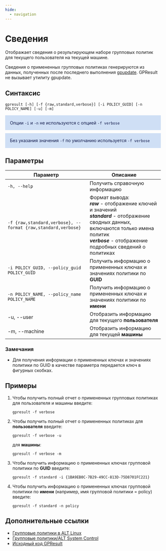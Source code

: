 ```yaml
---
hide:
  - navigation
---
```


# Сведения
Отображает сведения о результирующем наборе групповых политик для текущего пользователя на текущей машине.

Сведения о примененных групповых политиках генерируются из данных, полученных после последнего выполнения [gpupdate](https://github.com/altlinux/gpupdate). GPResult не вызывает утилиту gpupdate.

## Синтаксис

```
gpresult [-h] [-f {raw,standard,verbose}] [-i POLICY_GUID] [-n POLICY_NAME] [-u] [-m]
```

<div class="warning" style='padding:0.1em; background-color:#CFDFF5; color:#0F174A'>
<span>
<p style='margin-left:1em; margin-top:1em'>
Опции <code>-i</code> и <code>-n</code> не используются с опцией <code>-f verbose</code>
</p></span>
</div>

<div class="warning" style='padding:0.1em; background-color:#CFDFF5; color:#0F174A; margin-top: 10px'>
<span>
<p style='margin-left:1em; margin-top:1em'>
Без указания значения <code>-f</code> по умолчанию используется <code>-f verbose</code>
</p></span>
</div>

## Параметры

| Параметр                                                   | Описание                                                                                                                                                                                                     |
| ---------------------------------------------------------- | ------------------------------------------------------------------------------------------------------------------------------------------------------------------------------------------------------------ |
| `-h, --help`                                                 | Получить справочную информацию                                                                                                                                                                             |
| `-f {raw,standard,verbose}, --format {raw,standard,verbose}` | Формат вывода:<br> ***raw*** - отображение ключей и значений<br> ***standard*** - отображение сводных данных, включаются только имена политик<br> ***verbose*** - отображение подробных сведений о политиках |
| `-i POLICY_GUID, --policy_guid POLICY_GUID`                  | Получить информацию о примененных ключах и значениях политики по **GUID**                                                                                                                                    |
| `-n POLICY_NAME, --policy_name POLICY_NAME`                  | Получить информацию о примененных ключах и значениях политики по **имени**                                                                                                                                   |
|-u, --user| Отобразить информацию для текущего **пользователя**|
|-m, --machine| Отобразить информацию для текущей **машины**|

### Замечания
- Для получения информации о примененных ключах и значениях политики по GUID в качестве параметра передается ключ в фигурных скобках.

## Примеры
1. Чтобы получить полный отчет о примененных групповых политиках для пользователя и машины введите:
   
    ```
    gpresult -f verbose
    ```

2. Чтобы получить полный отчет о примененных политиках для **пользователя** введите:
   
    ```
    gpresult -f verbose -u
    ```

    для **машины**:

    ```
    gpresult -f verbose -m
    ```

3. Чтобы получить информацию о примененных ключах групповой политики по **GUID** введите:
   
    ```
    gpresult -f standard -i {1BA9EB0C-7B29-49CC-813D-75D8701FC221}
    ```

4. Чтобы получить информацию о примененных ключах групповой политики по **имени** (например, имя групповой политики = policy) введите:
   
    ```
    gpresult -f standard -n policy
    ```

## Дополнительные ссылки
- [Групповые политики в ALT Linux](https://www.altlinux.org/Групповые_политики)
- [Групповые политики/ALT System Control](https://www.altlinux.org/Групповые_политики/ALT_System_Control)
- [Исходный код GPResult](https://github.com/alxvmr/gpresult)
